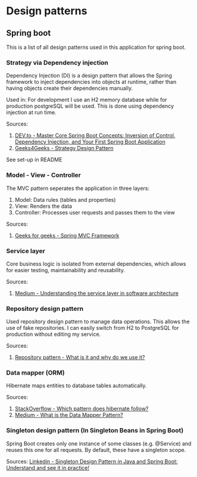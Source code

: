# Design patterns
## Spring boot
This is a list of all design patterns used in this application for spring boot.
### Strategy via Dependency injection
Dependency Injection (DI) is a design pattern that allows the Spring framework to inject dependencies into objects at runtime, rather than having objects create their dependencies manually.

Used in: For development I use an H2 memory database while for production postgreSQL will be used. This is done using dependency injection at run time.

Sources: 
1. [DEV.to - Master Core Spring Boot Concepts: Inversion of Control, Dependency Injection, and Your First Spring Boot Application](https://dev.to/techeazy_consulting/master-core-spring-boot-concepts-inversion-of-control-dependency-injection-and-your-first-spring-boot-application-3pp7#:~:text=Inversion%20of%20Control%20(IoC)%20is,simplifying%20dependency%20management%20and%20cleanup.)
2. [Geeks4Geeks - Strategy Design Pattern](https://www.geeksforgeeks.org/system-design/strategy-pattern-set-1/)

See set-up in README

### Model - View - Controller
The MVC pattern seperates the application in three layers:
1. Model: Data rules (tables and properties)
2. View: Renders the data
3. Controller: Processes user requests and passes them to the view

Sources:
1. [Geeks for geeks - Spring MVC Framework](https://www.geeksforgeeks.org/springboot/spring-mvc-framework/)

### Service layer
Core business logic is isolated from external dependencies, which allows for easier testing, maintainability and reusability.

Sources:
1. [Medium - Understanding the service layer in software architecture](https://medium.com/@navroops38/understanding-the-service-layer-in-software-architecture-df9b676b3a16)

### Repository design pattern
Used repository design pattern to manage data operations. This allows the use of fake repositories. I can easily switch from H2 to PostgreSQL for production without editing my service.

Sources:
1. [Repository pattern - What is it and why do we use it?](https://medium.com/@hunterfreas/repository-pattern-what-is-it-and-why-do-we-use-it-6a6a8e781711)

### Data mapper (ORM)
Hibernate maps entities to database tables automatically.

Sources:
1. [StackOverflow - Which pattern does hibernate follow?](https://stackoverflow.com/questions/1308096/which-pattern-does-hibernate-follow)
2. [Medium - What is the Data Mapper Pattern?](https://hosseinnejati.medium.com/what-is-the-data-mapper-pattern-219ce6484e28)

### Singleton design pattern (In Singleton Beans in Spring Boot)
Spring Boot creates only one instance of some classes (e.g. @Service) and reuses this one for all requests. By default, these have a singleton scope.

Sources:
[Linkedin - Singleton Design Pattern in Java and Spring Boot: Understand and see it in practice!](https://www.linkedin.com/pulse/singleton-design-pattern-java-spring-boot-understand-see-bruno-haick-z2fhf#:~:text=In%20Spring%20Boot%2C%20the%20Singleton,managed%20by%20the%20Spring%20container.)